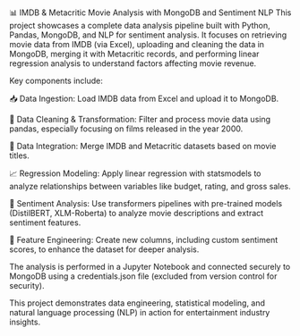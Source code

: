 📊 IMDB & Metacritic Movie Analysis with MongoDB and Sentiment NLP
This project showcases a complete data analysis pipeline built with Python, Pandas, MongoDB, and NLP for sentiment analysis. It focuses on retrieving movie data from IMDB (via Excel), uploading and cleaning the data in MongoDB, merging it with Metacritic records, and performing linear regression analysis to understand factors affecting movie revenue.

Key components include:

📥 Data Ingestion: Load IMDB data from Excel and upload it to MongoDB.

🧹 Data Cleaning & Transformation: Filter and process movie data using pandas, especially focusing on films released in the year 2000.

🔗 Data Integration: Merge IMDB and Metacritic datasets based on movie titles.

📈 Regression Modeling: Apply linear regression with statsmodels to analyze relationships between variables like budget, rating, and gross sales.

💬 Sentiment Analysis: Use transformers pipelines with pre-trained models (DistilBERT, XLM-Roberta) to analyze movie descriptions and extract sentiment features.

🧠 Feature Engineering: Create new columns, including custom sentiment scores, to enhance the dataset for deeper analysis.

The analysis is performed in a Jupyter Notebook and connected securely to MongoDB using a credentials.json file (excluded from version control for security).

This project demonstrates data engineering, statistical modeling, and natural language processing (NLP) in action for entertainment industry insights.

